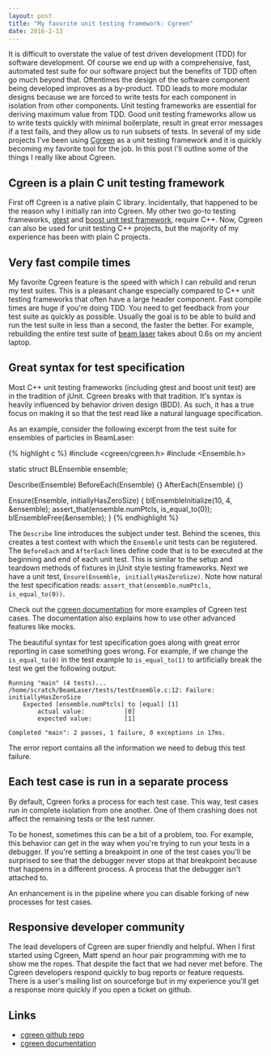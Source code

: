 ```yaml
---
layout: post
title: "My favorite unit testing framework: Cgreen"
date: 2016-2-13
---
```


It is difficult to overstate the value of test driven development
(TDD) for software development.  Of course we end up with a
comprehensive, fast, automated test suite for our software
project but the benefits of TDD often go much beyond that.
Oftentimes the design of the software component being developed
improves as a by-product.  TDD leads to more modular designs
because we are forced to write tests for each component in
isolation from other components.  Unit testing frameworks are
essential for deriving maximum value from TDD.  Good unit testing
frameworks allow us to write tests quickly with minimal
boilerplate, result in great error messages if a test fails, and
they allow us to run subsets of tests.  In several of my side
projects I've been using
[Cgreen](https://github.com/cgreen-devs/cgreen) as a unit testing
framework and it is quickly becoming my favorite tool for the
job.  In this post I'll outline some of the things I really like
about Cgreen.


## Cgreen is a plain C unit testing framework

First off Cgreen is a native plain C library.  Incidentally, that
happened to be the reason why I initially ran into Cgreen.  My
other two go-to testing frameworks,
[gtest](https://github.com/google/googletest) and
[boost unit test framework](http://www.boost.org/doc/libs/develop/libs/test/doc/html/index.html),
require C++.  Now, Cgreen can also be used for unit testing C++
projects, but the majority of my experience has been with plain C
projects.


## Very fast compile times

My favorite Cgreen feature is the speed with which I can rebuild
and rerun my test suites.  This is a pleasant change especially
compared to C++ unit testing frameworks that often have a large
header component.  Fast compile times are huge if you're doing
TDD.  You need to get feedback from your test suite as quickly as
possible.  Usually the goal is to be able to build and run the
test suite in less than a second, the faster the better.  For
example, rebuilding the entire test suite of
[beam laser](https://github.com/d-meiser/BeamLaser) takes about
0.6s on my ancient laptop.


## Great syntax for test specification

Most C++ unit testing frameworks (including gtest and boost unit
test) are in the tradition of jUnit.  Cgreen breaks with that
tradition.  It's syntax is heavily influenced by behavior driven
design (BDD).  As such, it has a true focus on making it so that
the test read like a natural language specification.

As an example, consider the following excerpt from the test suite
for ensembles of particles in BeamLaser:

{% highlight c %}
#include <cgreen/cgreen.h>
#include <Ensemble.h>

static struct BLEnsemble ensemble;

Describe(Ensemble)
BeforeEach(Ensemble) {}
AfterEach(Ensemble) {}

Ensure(Ensemble, initiallyHasZeroSize) {
  blEnsembleInitialize(10, 4, &ensemble);
  assert_that(ensemble.numPtcls, is_equal_to(0));
  blEnsembleFree(&ensemble);
}
{% endhighlight %}

The `Describe` line introduces the subject under test.  Behind
the scenes, this creates a test context with which the `Ensemble`
unit tests can be registered.  The `BeforeEach` and `AfterEach`
lines define code that is to be executed at the beginning and end
of each unit test.  This is similar to the setup and teardown
methods of fixtures in jUnit style testing frameworks.  Next we
have a unit test, `Ensure(Ensemble, initiallyHasZeroSize)`.  Note
how natural the test specification reads:
`assert_that(ensemble.numPtcls, is_equal_to(0))`.

Check out the
[cgreen documentation](http://cgreen-devs.github.io/) for more
examples of Cgreen test cases.  The documentation also explains
how to use other advanced features like mocks.

The beautiful syntax for test specification goes along with great
error reporting in case something goes wrong.  For example, if we
change the `is_equal_to(0)` in the test example to
`is_equal_to(1)` to artificially break the test we get the
following output:

```
Running "main" (4 tests)...
/home/scratch/BeamLaser/tests/testEnsemble.c:12: Failure: initiallyHasZeroSize 
	Expected [ensemble.numPtcls] to [equal] [1]
		actual value:			[0]
		expected value:			[1]

Completed "main": 2 passes, 1 failure, 0 exceptions in 17ms.
```
The error report contains all the information we need to debug
this test failure.


## Each test case is run in a separate process

By default, Cgreen forks a process for each test case.  This way,
test cases run in complete isolation from one another.  One of
them crashing does not affect the remaining tests or the test
runner.

To be honest, sometimes this can be a bit of a problem, too.  For
example, this behavior can get in the way when you're trying to
run your tests in a debugger.  If you're setting a breakpoint in
one of the test cases you'll be surprised to see that the
debugger never stops at that breakpoint because that happens in a
different process.  A process that the debugger isn't attached
to.

An enhancement is in the pipeline where you can disable forking
of new processes for test cases.


## Responsive developer community

The lead developers of Cgreen are super friendly and helpful.
When I first started using Cgreen, Matt spend an hour pair
programming with me to show me the ropes.  That despite the fact
that we had never met before.  The Cgreen developers respond
quickly to bug reports or feature requests.  There is a user's
mailing list on sourceforge but in my experience you'll get a
response more quickly if you open a ticket on github.


## Links

- [cgreen github repo](https://github.com/cgreen-devs/cgreen)
- [cgreen documentation](http://cgreen-devs.github.io/)
